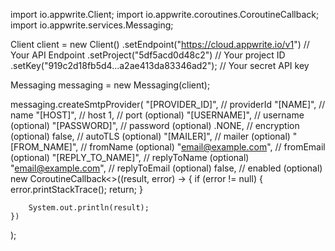 import io.appwrite.Client;
import io.appwrite.coroutines.CoroutineCallback;
import io.appwrite.services.Messaging;

Client client = new Client()
    .setEndpoint("https://cloud.appwrite.io/v1") // Your API Endpoint
    .setProject("5df5acd0d48c2") // Your project ID
    .setKey("919c2d18fb5d4...a2ae413da83346ad2"); // Your secret API key

Messaging messaging = new Messaging(client);

messaging.createSmtpProvider(
    "[PROVIDER_ID]", // providerId
    "[NAME]", // name
    "[HOST]", // host
    1, // port (optional)
    "[USERNAME]", // username (optional)
    "[PASSWORD]", // password (optional)
    .NONE, // encryption (optional)
    false, // autoTLS (optional)
    "[MAILER]", // mailer (optional)
    "[FROM_NAME]", // fromName (optional)
    "email@example.com", // fromEmail (optional)
    "[REPLY_TO_NAME]", // replyToName (optional)
    "email@example.com", // replyToEmail (optional)
    false, // enabled (optional)
    new CoroutineCallback<>((result, error) -> {
        if (error != null) {
            error.printStackTrace();
            return;
        }

        System.out.println(result);
    })
);

